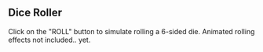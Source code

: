 ## Dice Roller

Click on the "ROLL" button to simulate rolling a 6-sided die. Animated rolling effects not included.. yet.